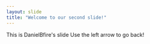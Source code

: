 ```yaml
---
layout: slide
title: "Welcome to our second slide!"
---
```

This is DanielBfire's slide
Use the left arrow to go back!
